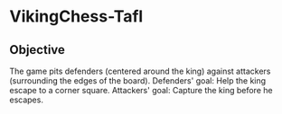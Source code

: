 # VikingChess-Tafl


## Objective 
The game pits defenders (centered around the king) against attackers (surrounding the edges of the board).
Defenders' goal: Help the king escape to a corner square.
Attackers' goal: Capture the king before he escapes.

